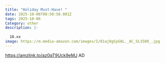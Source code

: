 ```yaml
---
title: "Holiday Must-Have! "
date: 2025-10-06T08:50:58.081Z
tags: 2025-10-06
Category: other
description: |-
  
  18.xx
image: https://m.media-amazon.com/images/I/81aj0gSyG8L._AC_SL1500_.jpg
---
```

https://amzlink.to/az0qT9Uck9eMJ
AD